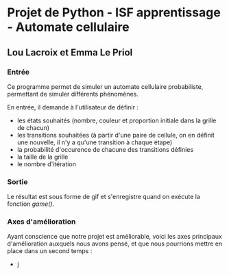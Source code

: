 # Projet de Python - ISF apprentissage - Automate cellulaire 
## Lou Lacroix et Emma Le Priol

### Entrée 
Ce programme permet de simuler un automate cellulaire probabiliste, permettant de simuler différents phénomènes. 

En entrée, il demande à l'utilisateur de définir : 
- les états souhaités (nombre, couleur et proportion initiale dans la grille de chacun)
- les transitions souhaitées (à partir d'une paire de cellule, on en définit une nouvelle, il n'y a qu'une transition à chaque étape)
- la probabilité d'occurence de chacune des transitions définies 
- la taille de la grille 
- le nombre d'itération 

### Sortie
Le résultat est sous forme de gif et s'enregistre quand on exécute la fonction *game()*.

### Axes d'amélioration
Ayant conscience que notre projet est améliorable, voici les axes principaux d'amélioration auxquels nous avons pensé, et que nous pourrions mettre en place dans un second temps :  
- j
